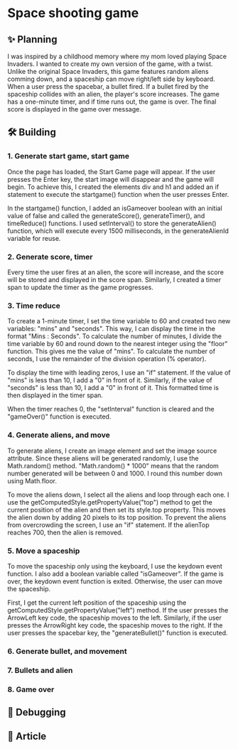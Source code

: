 # Space shooting game

## ✨ Planning

I was inspired by a childhood memory where my mom loved playing Space Invaders. I wanted to create my own version of the game, with a twist.
Unlike the original Space Invaders, this game features random aliens comming down, and a spaceship can move right/left side by keyboard.
When a user press the spacebar, a bullet fired.
If a bullet fired by the spaceship collides with an alien, the player's score increases.
The game has a one-minute timer, and if time runs out, the game is over. The final score is displayed in the game over message.


## 🛠️ Building 
### 1. Generate start game, start game
Once the page has loaded, the Start Game page will appear. If the user presses the Enter key, the start image will disappear and the game will begin. To achieve this, I created the elements div and h1 and added an if statement to execute the startgame() function when the user presses Enter.

In the startgame() function, I added an isGameover boolean with an initial value of false and called the generateScore(), generateTimer(), and timeReduce() functions. I used setInterval() to store the generateAlien() function, which will execute every 1500 milliseconds, in the generateAlienId variable for reuse.

### 2. Generate score, timer
Every time the user fires at an alien, the score will increase, and the score will be stored and displayed in the score span. Similarly, I created a timer span to update the timer as the game progresses.


### 3. Time reduce
To create a 1-minute timer, I set the time variable to 60 and created two new variables: "mins" and "seconds". This way, I can display the time in the format "Mins : Seconds". To calculate the number of minutes, I divide the time variable by 60 and round down to the nearest integer using the "floor" function. This gives me the value of "mins". To calculate the number of seconds, I use the remainder of the division operation (% operator). 

To display the time with leading zeros, I use an "if" statement. If the value of "mins" is less than 10, I add a "0" in front of it. Similarly, if the value of "seconds" is less than 10, I add a "0" in front of it. This formatted time is then displayed in the timer span.

When the timer reaches 0, the "setInterval" function is cleared and the "gameOver()" function is executed.


### 4. Generate aliens, and move
To generate aliens, I create an image element and set the image source attribute. Since these aliens will be generated randomly, I use the Math.random() method. "Math.random() * 1000" means that the random number generated will be between 0 and 1000. I round this number down using Math.floor.

To move the aliens down, I select all the aliens and loop through each one. I use the getComputedStyle.getPropertyValue("top") method to get the current position of the alien and then set its style.top property. This moves the alien down by adding 20 pixels to its top position. To prevent the aliens from overcrowding the screen, I use an "if" statement. If the alienTop reaches 700, then the alien is removed.


### 5. Move a spaceship
To move the spaceship only using the keyboard, I use the keydown event function. I also add a boolean variable called "isGameover". If the game is over, the keydown event function is exited. Otherwise, the user can move the spaceship.

First, I get the current left position of the spaceship using the getComputedStyle.getPropertyValue("left") method. If the user presses the ArrowLeft key code, the spaceship moves to the left. Similarly, if the user presses the ArrowRight key code, the spaceship moves to the right. If the user presses the spacebar key, the "generateBullet()" function is executed.


### 6. Generate bullet, and movement 

### 7. Bullets and alien 

### 8. Game over


 

## 👾 Debugging


## 📖 Article


